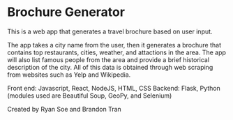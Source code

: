 # Brochure Generator

This is a web app that generates a travel brochure based on user input.

The app takes a city name from the user, then it generates a brochure that contains top restaurants, cities, weather, and attactions in the area. The app will also list famous people from the area and provide a brief historical description of the city. All of this data is obtained through web scraping from websites such as Yelp and Wikipedia.

Front end: Javascript, React, NodeJS, HTML, CSS
Backend: Flask, Python (modules used are Beautiful Soup, GeoPy, and Selenium)

Created by Ryan Soe and Brandon Tran
